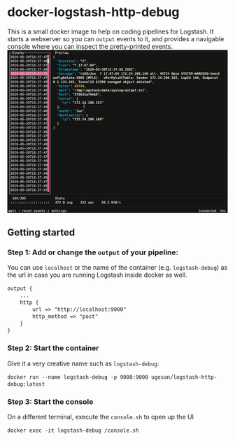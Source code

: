 # docker-logstash-http-debug

This is a small docker image to help on coding pipelines for Logstash. It starts a webserver so you can `output` events to it, and provides a navigable console where you can inspect the pretty-printed events.
<kbd>![](./doc/logstash-http-debug.gif)</kbd>


## Getting started

### Step 1: Add or change the `output` of your pipeline:

You can use `localhost` or the name of the container (e.g. `logstash-debug`) as the url in case you are running Logstash inside docker as well.

```
output {
    ...
    http {
        url => "http://localhost:9000"
        http_method => "post"
    }
}
```


### Step 2: Start the container
Give it a very creative name such as `logstash-debug`:
```
docker run --name logstash-debug -p 9000:9000 ugosan/logstash-http-debug:latest
```

### Step 3: Start the console
On a different terminal, execute the `console.sh` to open up the UI
```
docker exec -it logstash-debug /console.sh 
```

